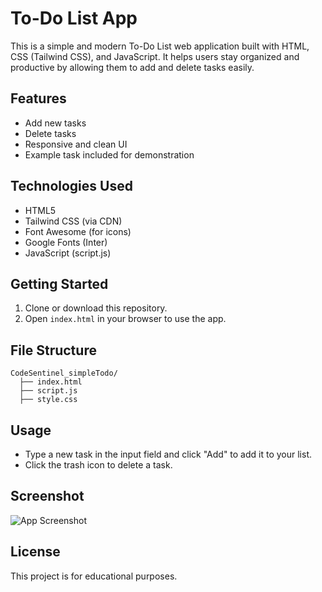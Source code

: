 # To-Do List App

This is a simple and modern To-Do List web application built with HTML, CSS (Tailwind CSS), and JavaScript. It helps users stay organized and productive by allowing them to add and delete tasks easily.

## Features

- Add new tasks
- Delete tasks
- Responsive and clean UI
- Example task included for demonstration

## Technologies Used

- HTML5
- Tailwind CSS (via CDN)
- Font Awesome (for icons)
- Google Fonts (Inter)
- JavaScript (script.js)

## Getting Started

1. Clone or download this repository.
2. Open `index.html` in your browser to use the app.

## File Structure

```
CodeSentinel_simpleTodo/
  ├── index.html
  ├── script.js
  ├── style.css
```

## Usage

- Type a new task in the input field and click "Add" to add it to your list.
- Click the trash icon to delete a task.

## Screenshot

![App Screenshot](../task-3/assests/image.jpg)

## License

This project is for educational purposes.

